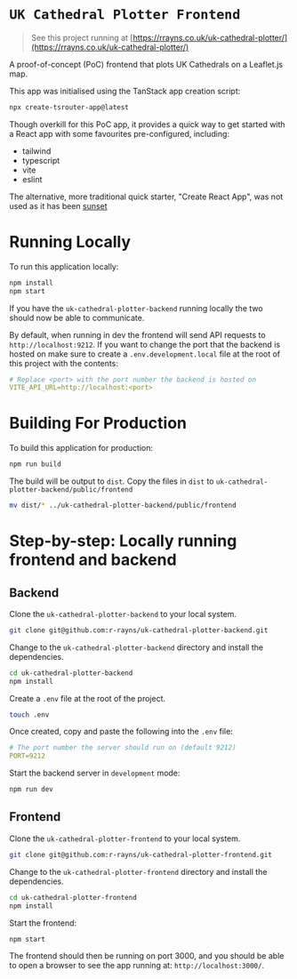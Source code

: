 # `UK Cathedral Plotter Frontend`

> See this project running at [https://rrayns.co.uk/uk-cathedral-plotter/](https://rrayns.co.uk/uk-cathedral-plotter/)

A proof-of-concept (PoC) frontend that plots UK Cathedrals on a Leaflet.js map.

This app was initialised using the TanStack app creation script:

```bash
npx create-tsrouter-app@latest
```

Though overkill for this PoC app, it provides a quick way to get started with a React app with some favourites
pre-configured, including:

- tailwind
- typescript
- vite
- eslint

The alternative, more traditional quick starter, "Create React App", was not used as it has
been [sunset](https://react.dev/blog/2025/02/14/sunsetting-create-react-app)

# Running Locally

To run this application locally:

```bash
npm install
npm start
```

If you have the `uk-cathedral-plotter-backend` running locally the two should now be able to communicate.

By default, when running in dev the frontend will send API requests to `http://localhost:9212`.
If you want to change the port that the backend is hosted on make sure to create a `.env.development.local` file
at the root of this project with the contents:

```yaml
# Replace <port> with the port number the backend is hosted on
VITE_API_URL=http://localhost:<port>
```

# Building For Production

To build this application for production:

```bash
npm run build
```

The build will be output to `dist`.
Copy the files in `dist` to `uk-cathedral-plotter-backend/public/frontend`

```bash
mv dist/* ../uk-cathedral-plotter-backend/public/frontend
```

# Step-by-step: Locally running frontend and backend

## Backend

Clone the `uk-cathedral-plotter-backend` to your local system.

```bash
git clone git@github.com:r-rayns/uk-cathedral-plotter-backend.git
```

Change to the `uk-cathedral-plotter-backend` directory and install the dependencies.

```bash
cd uk-cathedral-plotter-backend
npm install
```

Create a `.env` file at the root of the project.

```bash
touch .env
```

Once created, copy and paste the following into the `.env` file:

```yaml
# The port number the server should run on (default 9212)
PORT=9212
```

Start the backend server in `development` mode:

```bash
npm run dev
```

## Frontend

Clone the `uk-cathedral-plotter-frontend` to your local system.

```bash
git clone git@github.com:r-rayns/uk-cathedral-plotter-frontend.git
```

Change to the `uk-cathedral-plotter-frontend` directory and install the dependencies.

```bash
cd uk-cathedral-plotter-frontend
npm install
```

Start the frontend:

```bash
npm start
```

The frontend should then be running on port 3000, and you should be able to open a browser to see the app running at:
`http://localhost:3000/`.
